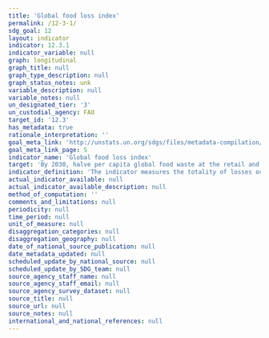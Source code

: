 ```yaml
---
title: 'Global food loss index'
permalink: /12-3-1/
sdg_goal: 12
layout: indicator
indicator: 12.3.1
indicator_variable: null
graph: longitudinal
graph_title: null
graph_type_description: null
graph_status_notes: unk
variable_description: null
variable_notes: null
un_designated_tier: '3'
un_custodial_agency: FAO
target_id: '12.3'
has_metadata: true
rationale_interpretation: ''
goal_meta_link: 'http://unstats.un.org/sdgs/files/metadata-compilation/Metadata-Goal-12.pdf'
goal_meta_link_page: 5
indicator_name: 'Global food loss index'
target: 'By 2030, halve per capita global food waste at the retail and consumer levels and reduce food losses along production and supply chains, including post-harvest losses.'
indicator_definition: 'The indicator measures the totality of losses occurring from the time at which production of an agricultural product is recorded until it reaches the final consumer as food. While calculated on a quantity basis, it is subsequently transformed to dietary energy supplies (in kcal) per capita allowing consistent aggregation and then indexed. The indicator will be calculated on an annual frequency broken down by country and commodity.'
actual_indicator_available: null
actual_indicator_available_description: null
method_of_computation: ''
comments_and_limitations: null
periodicity: null
time_period: null
unit_of_measure: null
disaggregation_categories: null
disaggregation_geography: null
date_of_national_source_publication: null
date_metadata_updated: null
scheduled_update_by_national_source: null
scheduled_update_by_SDG_team: null
source_agency_staff_name: null
source_agency_staff_email: null
source_agency_survey_dataset: null
source_title: null
source_url: null
source_notes: null
international_and_national_references: null
---
```

